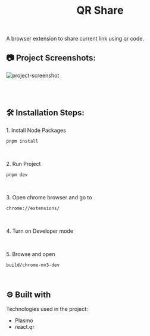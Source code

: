 <h1 align="center" id="title">QR Share</h1>
<br/>
<p id="description">A browser extension to share current link using qr code.
</p>

<h2>📷 Project Screenshots:</h2>

<img src="https://res.cloudinary.com/dhw3yod6h/image/upload/v1728140684/qr-share_s5ymb7.png" alt="project-screenshot">

<br/><br/>
  
<h2>🛠️ Installation Steps:</h2>

<p>1. Install Node Packages</p>

```
pnpm install
```
<br/>
<p>2. Run Project</p>

```
pnpm dev
```
<br/>
<p>3. Open chrome browser and go to </p>

```
chrome://extensions/
```
<br/>

<p>4. Turn on Developer mode </p>
<br/>

<p>5. Browse and open </p>

```
build/chrome-mv3-dev
```
<br/>
  
<h2>⚙️ Built with</h2>


Technologies used in the project:

*   Plasmo
*   react.qr
